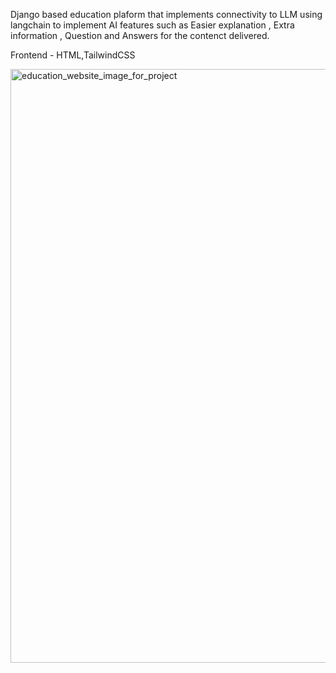 Django based education plaform that implements connectivity to LLM using langchain to implement AI features such as Easier explanation , Extra information , Question and Answers for the contenct delivered.

Frontend - HTML,TailwindCSS

<img width="950" alt="education_website_image_for_project" src="https://github.com/Akb-25/Generative-AI-Powered-Education-Platform/assets/121708505/fd52c4d2-3df4-4bda-9afc-6c2782deafdc">
